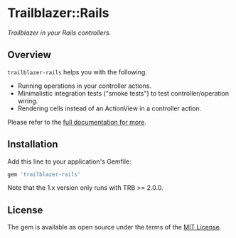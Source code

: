 # Trailblazer::Rails

*Trailblazer in your Rails controllers.*

## Overview

`trailblazer-rails` helps you with the following.

* Running operations in your controller actions.
* Minimalistic integration tests ("smoke tests") to test controller/operation wiring.
* Rendering cells instead of an ActionView in a controller action.

Please refer to the [full documentation for more](http://trailblazer.to/gems/trailblazer/rails.html).

## Installation

Add this line to your application's Gemfile:

```ruby
gem 'trailblazer-rails'
```

Note that the 1.x version only runs with TRB >= 2.0.0.

## License

The gem is available as open source under the terms of the [MIT License](http://opensource.org/licenses/MIT).

